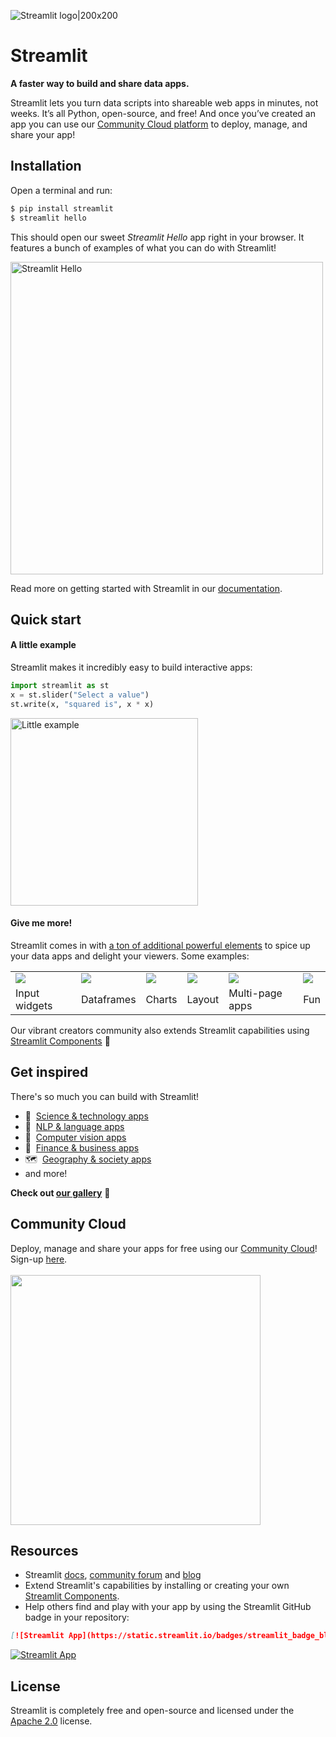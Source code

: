 ![Streamlit logo|200x200](https://i.ibb.co/5FdSr1V/streamlit.png)

# Streamlit

**A faster way to build and share data apps.**

Streamlit lets you turn data scripts into shareable web apps in minutes, not weeks. It’s all Python, open-source, and free! And once you’ve created an app you can use our [Community Cloud platform](https://streamlit.io/cloud) to deploy, manage, and share your app!


## Installation

Open a terminal and run:
```bash
$ pip install streamlit 
$ streamlit hello
```

This should open our sweet _Streamlit Hello_ app right in your browser. It features a bunch of examples of what you can do with Streamlit!

<img src="https://media.cleanshot.cloud/media/55064/9RAuEZKubvrlrlPVua50xuhyPIiD8MBdvzi7Pa3s.gif?Expires=1674790062&Signature=fqIRLW0tMXntC1vCrSq3yLPTtA58SRLiO1i0y~7YshYuOfQQokc0OI6uxWg6IBL8rw2gGnzA4ML-OdGWPgK6WSulyLR-wNbQAPiKX4LF0vXS9F6AmZ8V39Tze5Fo9TWfA3JZF3mnu7q6JrkssCk~6614xuugx9gojkOJMtsbFrOiM2kNLkje2OepBbxromYKVLLEQGwuPcFvUiA3Hb6ZuSHtNX~99wLu94PAKpXfPUf21sCt4vfmYItkl0z6BuHWYP5Zs5SlvPo8iXvdrb-dKL-~-kbTRjpcTFgWhFT1zg8iNZNCeR0Q~QvpS8rzfQPMMeIiBiRJFmTm4RC7~FRktA__&Key-Pair-Id=K269JMAT9ZF4GZ" alt="Streamlit Hello" width=500 href="none"></img>

Read more on getting started with Streamlit in our [documentation](https://docs.streamlit.io/library/get-started).


## Quick start

#### A little example

Streamlit makes it incredibly easy to build interactive apps:

```python
import streamlit as st
x = st.slider("Select a value")
st.write(x, "squared is", x * x)
```

<img src="https://user-images.githubusercontent.com/7164864/214900507-1c89fc6b-e196-4f5c-890f-7e0be62d5d9d.png" width=300 alt="Little example"></img>

#### Give me more!

Streamlit comes in with [a ton of additional powerful elements](https://docs.streamlit.io/library/api-reference) to spice up your data apps and delight your viewers. Some examples:

<table border="0">
   <tr>
     <td><img src="https://docs.streamlit.io/images/api/date_input.jpg" style="max-height:150; width:auto; display:block;"></td>
     <td><img src="https://user-images.githubusercontent.com/7164864/215110064-5eb4e294-8f30-4933-9563-0275230e52b5.gif"  style="max-height:150; width:auto; display:block;"></td>
     <td><img src="https://docs.streamlit.io/images/api/line_chart.jpg" style="max-height:150; width:auto; display:block;"></td>
     <td><img src="https://docs.streamlit.io/images/api/tabs.jpg" style="max-height:150; width:auto; display:block;"></td>
     <td><img src="https://docs.streamlit.io/images/mpa-add-pages.png" style="max-height:150; width:auto; display:block;"></td>
     <td><img src="https://user-images.githubusercontent.com/7164864/215109229-6ae9111f-e5c1-4f0b-b3a2-87a79268ccc9.gif" style="max-height:150; width:auto; display:block;"></td>

  </tr>
    <tr>
      <td>Input widgets</td>
      <td>Dataframes</td>
      <td>Charts</td>
      <td>Layout</td>
      <td>Multi-page apps</td>
      <td>Fun</td>
   </tr>
<table>

Our vibrant creators community also extends Streamlit capabilities using [Streamlit Components](https://streamlit.io/components) 🧩

## Get inspired 
 
There's so much you can build with Streamlit!
- 🧬  [Science & technology apps](https://streamlit.io/gallery?category=science-technology)
- 💬  [NLP & language apps](https://streamlit.io/gallery?category=nlp-language)
- 👀  [Computer vision apps](https://streamlit.io/gallery?category=computer-vision-images)
- 🏦  [Finance & business apps](https://streamlit.io/gallery?category=finance-business)
- 🗺  [Geography & society apps](https://streamlit.io/gallery?category=geography-society)
- and more!

**Check out [our gallery](https://streamlit.io/gallery)** 🎈

## Community Cloud
  
Deploy, manage and share your apps for free using our [Community Cloud](https://streamlit.io/cloud)! Sign-up [here](https://share.streamlit.io/signup). <br><br>
<img src="https://user-images.githubusercontent.com/7164864/214965336-64500db3-0d79-4a20-8052-2dda883902d2.gif" width="400"></img>

## Resources

- Streamlit [docs](https://docs.streamlit.io), [community forum](https://discuss.streamlit.io) and [blog](https://blog.streamlit.io)
- Extend Streamlit's capabilities by installing or creating your own [Streamlit Components](https://streamlit.io/components).
- Help others find and play with your app by using the Streamlit GitHub badge in your repository:
```markdown
[![Streamlit App](https://static.streamlit.io/badges/streamlit_badge_black_white.svg)](URL_TO_YOUR_APP)
```
[![Streamlit App](https://static.streamlit.io/badges/streamlit_badge_black_white.svg)](https://share.streamlit.io/streamlit/roadmap)

## License

Streamlit is completely free and open-source and licensed under the [Apache 2.0](https://www.apache.org/licenses/LICENSE-2.0) license.
